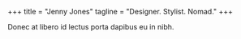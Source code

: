 +++
title = "Jenny Jones"
tagline = "Designer. Stylist. Nomad."
+++

Donec at libero id lectus porta dapibus eu in nibh.